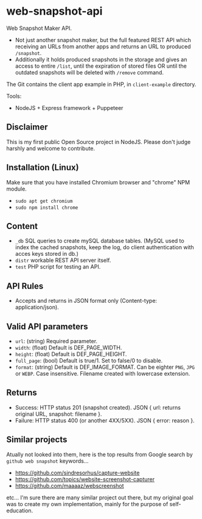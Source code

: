 # web-snapshot-api
 Web Snapshot Maker API.
  * Not just another snapshot maker, but the full featured REST API which receiving an URLs from another apps and returns an URL to produced `/snapshot`.
  * Additionally it holds produced snapshots in the storage and gives an access to entire `/list`, until the expiration of stored files OR until the outdated snapshots will be deleted with `/remove` command.

The Git contains the client app example in PHP, in `client-example` directory.

Tools:
  * NodeJS + Express framework + Puppeteer

## Disclaimer
This is my first public Open Source project in NodeJS. Please don't judge harshly and welcome to contribute.

## Installation (Linux)
Make sure that you have installed Chromium browser and "chrome" NPM module.
 * `sudo apt get chromium`
 * `sudo npm install chrome`

## Content
 * `_db` SQL queries to create mySQL database tables. (MySQL used to index the cached snapshots, keep the log, do client authentication with acces keys stored in db.)
 * `distr` workable REST API server itself.
 * `test` PHP script for testing an API.

## API Rules
 * Accepts and returns in JSON format only (Content-type: application/json).

## Valid API parameters
 * `url`: (string) Required parameter.
 * `width`: (float) Default is DEF_PAGE_WIDTH.
 * `height`: (float) Default is DEF_PAGE_HEIGHT.
 * `full_page`: (bool) Default is true/1. Set to false/0 to disable.
 * `format`: (string) Default is DEF_IMAGE_FORMAT. Can be eighter `PNG`, `JPG` or `WEBP`. Case insensitive. Filename created with lowercase extension.

## Returns
 * Success: HTTP status 201 (snapshot created). JSON { url: returns original URL, snapshot: filename }.
 * Failure: HTTP status 400 (or another 4XX/5XX). JSON { error: reason }.

## Similar projects
Atually not looked into them, here is the top results from Google search by `github web snapshot` keywords...
 * https://github.com/sindresorhus/capture-website
 * https://github.com/topics/website-screenshot-capturer
 * https://github.com/maaaaz/webscreenshot

etc... I'm sure there are many similar project out there, but my original goal was to create my own implementation, mainly for the purpose of self-education.
